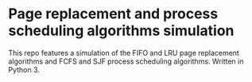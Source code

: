 # Page replacement and process scheduling algorithms simulation
This repo features a simulation of the FIFO and LRU page replacement algorithms and FCFS and SJF process scheduling algorithms. Written in Python 3.
